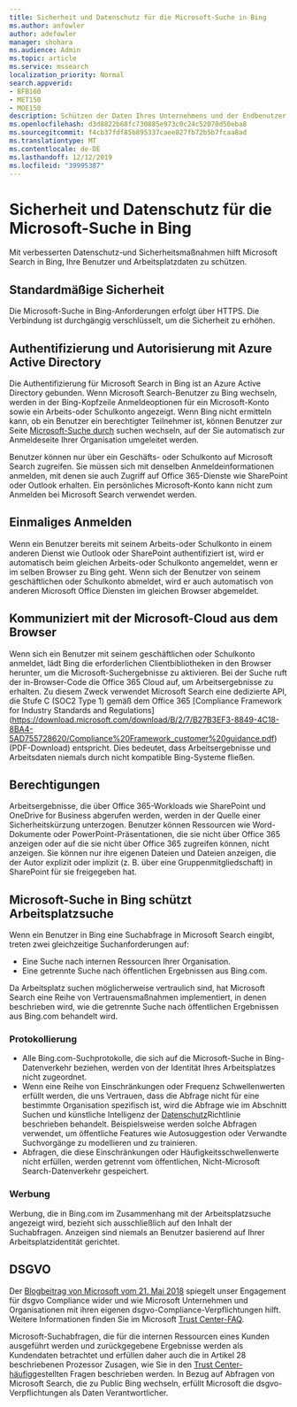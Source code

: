 ```yaml
---
title: Sicherheit und Datenschutz für die Microsoft-Suche in Bing
ms.author: anfowler
author: adefowler
manager: shohara
ms.audience: Admin
ms.topic: article
ms.service: mssearch
localization_priority: Normal
search.appverid:
- BFB160
- MET150
- MOE150
description: Schützen der Daten Ihres Unternehmens und der Endbenutzer bei der Bereitstellung von Informationen für autorisierte Benutzer mit Microsoft Search in Bing
ms.openlocfilehash: d3d8822b68fc730885e973c0c24c52070d50eba8
ms.sourcegitcommit: f4cb37fdf85b895337caee827fb72b5b7fcaa8ad
ms.translationtype: MT
ms.contentlocale: de-DE
ms.lasthandoff: 12/12/2019
ms.locfileid: "39995387"
---
```

# <a name="security-and-privacy-for-microsoft-search-in-bing"></a>Sicherheit und Datenschutz für die Microsoft-Suche in Bing

Mit verbesserten Datenschutz-und Sicherheitsmaßnahmen hilft Microsoft Search in Bing, Ihre Benutzer und Arbeitsplatzdaten zu schützen.

## <a name="secure-by-default"></a>Standardmäßige Sicherheit

Die Microsoft-Suche in Bing-Anforderungen erfolgt über HTTPS. Die Verbindung ist durchgängig verschlüsselt, um die Sicherheit zu erhöhen.
  
## <a name="authentication-and-authorization-with-azure-active-directory"></a>Authentifizierung und Autorisierung mit Azure Active Directory

Die Authentifizierung für Microsoft Search in Bing ist an Azure Active Directory gebunden. Wenn Microsoft Search-Benutzer zu Bing wechseln, werden in der Bing-Kopfzeile Anmeldeoptionen für ein Microsoft-Konto sowie ein Arbeits-oder Schulkonto angezeigt. Wenn Bing nicht ermitteln kann, ob ein Benutzer ein berechtigter Teilnehmer ist, können Benutzer zur Seite [Microsoft-Suche durch](https://www.bing.com/business/explore) suchen wechseln, auf der Sie automatisch zur Anmeldeseite Ihrer Organisation umgeleitet werden.
 
Benutzer können nur über ein Geschäfts- oder Schulkonto auf Microsoft Search zugreifen. Sie müssen sich mit denselben Anmeldeinformationen anmelden, mit denen sie auch Zugriff auf Office 365-Dienste wie SharePoint oder Outlook erhalten. Ein persönliches Microsoft-Konto kann nicht zum Anmelden bei Microsoft Search verwendet werden.
    
## <a name="single-sign-on"></a>Einmaliges Anmelden

Wenn ein Benutzer bereits mit seinem Arbeits-oder Schulkonto in einem anderen Dienst wie Outlook oder SharePoint authentifiziert ist, wird er automatisch beim gleichen Arbeits-oder Schulkonto angemeldet, wenn er im selben Browser zu Bing geht. Wenn sich der Benutzer von seinem geschäftlichen oder Schulkonto abmeldet, wird er auch automatisch von anderen Microsoft Office Diensten im gleichen Browser abgemeldet.
  
## <a name="communicates-with-the-microsoft-cloud-from-the-browser"></a>Kommuniziert mit der Microsoft-Cloud aus dem Browser

Wenn sich ein Benutzer mit seinem geschäftlichen oder Schulkonto anmeldet, lädt Bing die erforderlichen Clientbibliotheken in den Browser herunter, um die Microsoft-Suchergebnisse zu aktivieren. Bei der Suche ruft der in-Browser-Code die Office 365 Cloud auf, um Arbeitsergebnisse zu erhalten. Zu diesem Zweck verwendet Microsoft Search eine dedizierte API, die Stufe C (SOC2 Type 1) gemäß dem Office 365 [Compliance Framework for Industry Standards and Regulations] (https://download.microsoft.com/download/B/2/7/B27B3EF3-8849-4C18-8BA4-5AD755728620/Compliance%20Framework_customer%20guidance.pdf) (PDF-Download) entspricht. Dies bedeutet, dass Arbeitsergebnisse und Arbeitsdaten niemals durch nicht kompatible Bing-Systeme fließen.
  
## <a name="permissions"></a>Berechtigungen

Arbeitsergebnisse, die über Office 365-Workloads wie SharePoint und OneDrive for Business abgerufen werden, werden in der Quelle einer Sicherheitskürzung unterzogen. Benutzer können Ressourcen wie Word-Dokumente oder PowerPoint-Präsentationen, die sie nicht über Office 365 anzeigen oder auf die sie nicht über Office 365 zugreifen können, nicht anzeigen. Sie können nur ihre eigenen Dateien und Dateien anzeigen, die der Autor explizit oder implizit (z. B. über eine Gruppenmitgliedschaft) in SharePoint für sie freigegeben hat.

## <a name="microsoft-search-in-bing-protects-workplace-searches"></a>Microsoft-Suche in Bing schützt Arbeitsplatzsuche

Wenn ein Benutzer in Bing eine Suchabfrage in Microsoft Search eingibt, treten zwei gleichzeitige Suchanforderungen auf:

- Eine Suche nach internen Ressourcen Ihrer Organisation.
- Eine getrennte Suche nach öffentlichen Ergebnissen aus Bing.com.

Da Arbeitsplatz suchen möglicherweise vertraulich sind, hat Microsoft Search eine Reihe von Vertrauensmaßnahmen implementiert, in denen beschrieben wird, wie die getrennte Suche nach öffentlichen Ergebnissen aus Bing.com behandelt wird.

### <a name="logging"></a>Protokollierung

<Need an intro paragraph here>

- Alle Bing.com-Suchprotokolle, die sich auf die Microsoft-Suche in Bing-Datenverkehr beziehen, werden von der Identität Ihres Arbeitsplatzes nicht zugeordnet.
- Wenn eine Reihe von Einschränkungen oder Frequenz Schwellenwerten erfüllt werden, die uns Vertrauen, dass die Abfrage nicht für eine bestimmte Organisation spezifisch ist, wird die Abfrage wie im Abschnitt Suchen und künstliche Intelligenz der [Datenschutz](https://privacy.microsoft.com/privacystatement)Richtlinie beschrieben behandelt. Beispielsweise werden solche Abfragen verwendet, um öffentliche Features wie Autosuggestion oder Verwandte Suchvorgänge zu modellieren und zu trainieren.
- Abfragen, die diese Einschränkungen oder Häufigkeitsschwellenwerte nicht erfüllen, werden getrennt vom öffentlichen, Nicht-Microsoft Search-Datenverkehr gespeichert.

### <a name="advertising"></a>Werbung

Werbung, die in Bing.com im Zusammenhang mit der Arbeitsplatzsuche angezeigt wird, bezieht sich ausschließlich auf den Inhalt der Suchabfragen. Anzeigen sind niemals an Benutzer basierend auf Ihrer Arbeitsplatzidentität gerichtet.
     
## <a name="gdpr"></a>DSGVO

Der [Blogbeitrag von Microsoft vom 21. Mai 2018](https://blogs.microsoft.com/on-the-issues/2018/05/21/microsofts-commitment-to-gdpr-privacy-and-putting-customers-in-control-of-their-own-data/) spiegelt unser Engagement für dsgvo Compliance wider und wie Microsoft Unternehmen und Organisationen mit ihren eigenen dsgvo-Compliance-Verpflichtungen hilft. Weitere Informationen finden Sie im Microsoft [Trust Center-FAQ](https://www.microsoft.com/trustcenter/privacy/gdpr/gdpr-faqs). 

Microsoft-Suchabfragen, die für die internen Ressourcen eines Kunden ausgeführt werden und zurückgegebene Ergebnisse werden als Kundendaten betrachtet und erfüllen daher auch die in Artikel 28 beschriebenen Prozessor Zusagen, wie Sie in den [Trust Center-häufig](https://www.microsoft.com/trustcenter/privacy/gdpr/gdpr-faqs)gestellten Fragen beschrieben werden. In Bezug auf Abfragen von Microsoft Search, die zu Public Bing wechseln, erfüllt Microsoft die dsgvo-Verpflichtungen als Daten Verantwortlicher.

